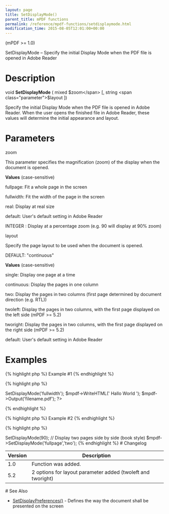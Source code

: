 ```yaml
---
layout: page
title: SetDisplayMode()
parent_title: mPDF functions
permalink: /reference/mpdf-functions/setdisplaymode.html
modification_time: 2015-08-05T12:01:00+00:00
---
```


(mPDF >= 1.0)

SetDisplayMode – Specify the initial Display Mode when the PDF file is opened in Adobe Reader

# Description

void **SetDisplayMode** ( mixed <span class="parameter">$zoom</span> [, string <span class="parameter">$layout</span> ])

Specify the initial Display Mode when the PDF file is opened in Adobe Reader. When the user opens the finished file in Adobe Reader, these values will determine the initial appearance and layout.

# Parameters

<span class="parameter">zoom</span>

This parameter specifies the magnification (zoom) of the display when the document is opened.

**Values** (case-sensitive)

fullpage: Fit a whole page in the screen

fullwidth: Fit the width of the page in the screen

real: Display at real size

default: User's default setting in Adobe Reader

<span class="smallblock">INTEGER</span> : Display at a percentage zoom (e.g. 90 will display at 90% zoom)

<span class="parameter">layout</span>

Specify the page layout to be used when the document is opened.

<span class="smallblock">DEFAULT</span>: "continuous"

**Values** (case-sensitive)

single: Display one page at a time

continuous: Display the pages in one column

two: Display the pages in two columns (first page determined by document direction (e.g. RTL))

twoleft: Display the pages in two columns, with the first page displayed on the left side (mPDF >= 5.2)

tworight: Display the pages in two columns, with the first page displayed on the right side (mPDF >= 5.2)

default: User's default setting in Adobe Reader

# Examples

{% highlight php %}
Example #1
{% endhighlight %}

{% highlight php %}
<?php

$mpdf = new mPDF();

$mpdf->SetDisplayMode('fullwidth');

$mpdf->WriteHTML('
Hallo World
');

$mpdf->Output('filename.pdf');

?>
{% endhighlight %}

{% highlight php %}
Example #2
{% endhighlight %}

{% highlight php %}
<?php

// Display at 90% zoom - note the 90 is a number not a string

$mpdf->SetDisplayMode(90);

// Display two pages side by side (book style)

$mpdf->SetDisplayMode('fullpage','two');
{% endhighlight %}

# Changelog

<table class="table"> <thead>
<tr> <th>Version</th><th>Description</th> </tr>
</thead> <tbody>
<tr>
<td>1.0</td>
<td>

Function was added.

</td>
</tr>
<tr>
<td>5.2</td>
<td>2 options for layout parameter added (twoleft and tworight)

</td>
</tr>
</tbody> </table>

# See Also

<ul>
<li class="manual_boxlist"><a href="{{ "/reference/mpdf-functions/setdisplaypreferences.html" | prepend: site.baseurl }}">SetDisplayPreferences()</a> - Defines the way the document shall be presented on the screen</li>
</ul>
